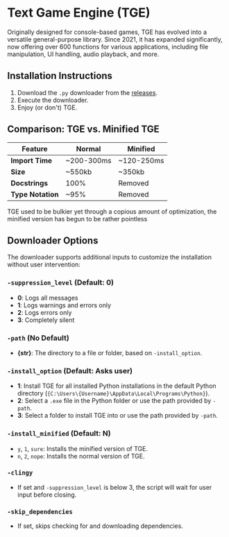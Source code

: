 # Text Game Engine (TGE)

Originally designed for console-based games, TGE has evolved into a versatile general-purpose library. Since 2021, it has expanded significantly, now offering over 600 functions for various applications, including file manipulation, UI handling, audio playback, and more.

## Installation Instructions

1. Download the `.py` downloader from the [releases](#).
2. Execute the downloader.
3. Enjoy (or don't) TGE.

## Comparison: TGE vs. Minified TGE

| Feature           | Normal      | Minified    |
|-------------------|-------------|-------------|
| **Import Time**   | ~200-300ms  | ~120-250ms  |
| **Size**          | ~550kb      | ~350kb      |
| **Docstrings**    | 100%        | Removed     |
| **Type Notation** | ~95%        | Removed     |

TGE used to be bulkier yet through a copious amount of optimization, the minified version has begun to be rather pointless

## Downloader Options

The downloader supports additional inputs to customize the installation without user intervention:

### `-suppression_level` (Default: 0)

- **0**: Logs all messages
- **1**: Logs warnings and errors only
- **2**: Logs errors only
- **3**: Completely silent

### `-path` (No Default)

- **{str}**: The directory to a file or folder, based on `-install_option`.

### `-install_option` (Default: Asks user)

- **1**: Install TGE for all installed Python installations in the default Python directory (`{C:\Users\{Username}\AppData\Local\Programs\Python}`).
- **2**: Select a `.exe` file in the Python folder or use the path provided by `-path`.
- **3**: Select a folder to install TGE into or use the path provided by `-path`.

### `-install_minified` (Default: N)

- `y`, `1`, `sure`: Installs the minified version of TGE.
- `n`, `2`, `nope`: Installs the normal version of TGE.

### `-clingy`

- If set and `-suppression_level` is below 3, the script will wait for user input before closing.

### `-skip_dependencies`

- If set, skips checking for and downloading dependencies.